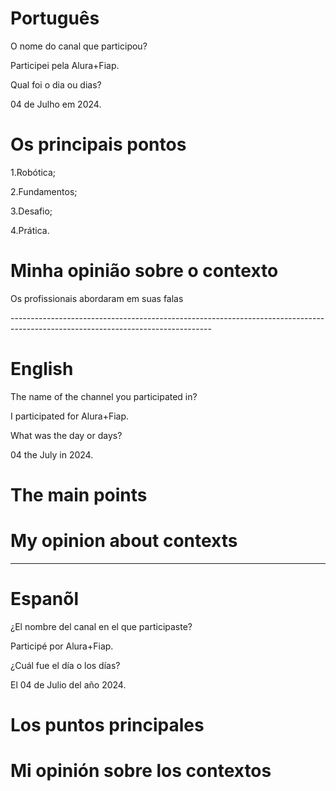 
# Português

O nome do canal que participou?

Participei pela Alura+Fiap.

Qual foi o dia ou dias?

04 de Julho em 2024.

# Os principais pontos
1.Robótica;

2.Fundamentos;

3.Desafio;

4.Prática. 

# Minha opinião sobre o contexto

<p>Os profissionais abordaram em suas falas </p>
--------------------------------------------------------------------------------------------------------------------------------

# English


The name of the channel you participated in?

I participated for Alura+Fiap.

What was the day or days?

04 the July in 2024.

# The main points


# My opinion about contexts



--------------------------------------------------------------------------------------------------------------------------------

# Espanõl

¿El nombre del canal en el que participaste?

Participé por Alura+Fiap.

¿Cuál fue el día o los días?

El 04 de Julio del año 2024.

# Los puntos principales


# Mi opinión sobre los contextos
